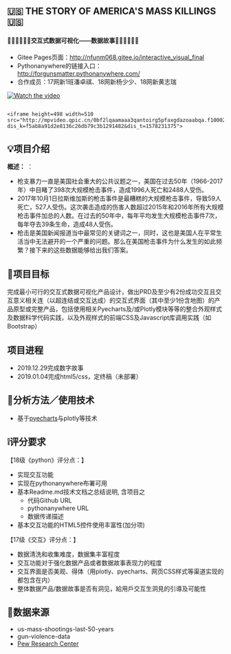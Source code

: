## 🇺🇸 THE STORY OF AMERICA'S MASS KILLINGS 🇺🇸
#### ✍🏻✍🏻✍🏻交互式数据可视化——数据故事✍🏻✍🏻✍🏻

- Gitee Pages页面：http://nfunm068.gitee.io/interactive_visual_final
- Pythonanywhere的链接入口：http://forgunsmatter.pythonanywhere.com/   
- 合作成员：17网新1班潘卓祺、18网新杨少少、18网新黄志瑞



[![Watch the video](https://raw.github.com/GabLeRoux/WebMole/master/ressources/WebMole_Youtube_Video.png)](http://youtu.be/vt5fpE0bzSY)

```

<iframe height=498 width=510 src="http://mpvideo.qpic.cn/0bf2lqaamaaa3qantoirg5pfaxgdazoaabqa.f10002.mp4?dis_k=f5ab8a91d2e8136c26db79c3b1291482&dis_t=1578231375">

```




## 💡项目介绍

**概述：** ：
- 枪支暴力一直是美国社会重大的公共议题之一，美国在过去50年（1966-2017年）中目睹了398次大规模枪击事件，造成1996人死亡和2488人受伤。
- 2017年10月1日拉斯维加斯的枪击事件是最糟糕的大规模枪击事件，导致59人死亡，527人受伤。这次袭击造成的伤害人数超过2015年和2016年所有大规模枪击事件加总的人数。在过去的50年中，每年平均发生大规模枪击事件7次，每年夺去39条生命，造成48人受伤。
- 枪击是美国新闻报道当中最常见的关键词之一，同时，这也是美国人在平常生活当中无法避开的一个严重的问题。那么在美国枪击事件为什么发生的如此频繁？接下来的这些数据能够给出我们答案。

## 🎯项目目标
完成最小可行的交互式数据可视化产品设计，做出PRD及至少有2份成功交互且交互意义相关连（以超连结或交互达成）的交互式界面（其中至少1份含地图）的产品原型或完整产品，包括使用相关Pyecharts及/或Plotly模块等等的整合外观样式及数据科学代码实践，以及外观样式的前端CSS及Javascript库调用实践（如Bootstrap）

## 项目进程
- 2019.12.29完成数字故事
- 2019.01.04完成html5/css，定终稿（未部署）


## 📝分析方法／使用技术
- 基于[pyecharts](https://pyecharts.org/#/zh-cn/intro)与plotly等技术


## ❕评分要求
【18级《python》评分点：】
- 实现交互功能 
- 实现在pythonanywhere布署可用
- 基本Readme.md技术文档之总结说明, 含项目之
    - 代码Github URL
    - pythonanywhere URL
    - 数据传递描述
- 基本交互功能的HTML5控件使用丰富性(加分项)

【17级《交互》评分点：】
- 数据清洗和收集难度，数据集丰富程度
- 交互功能对于强化数据产品或者数据故事表现力的程度
- 交互界面是否美观、得体（用plotly、pyecharts、网页CSS样式等渠道实现的都包含在内）
- 整体数据产品/数据故事是否有洞见，給用戶交互生洞見的引導及可能性


## 🔗数据来源
- us-mass-shootings-last-50-years
- gun-violence-data 
- [Pew Research Center](https://www.pewresearch.org/)


